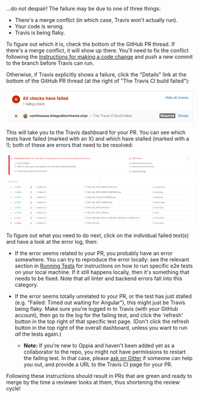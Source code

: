 ...do not despair! The failure may be due to one of three things:

- There's a merge conflict (in which case, Travis won't actually run).
- Your code is wrong.
- Travis is being flaky.

To figure out which it is, check the bottom of the GitHub PR thread. If there's a merge conflict, it will show up there. You'll need to fix the conflict following the [Instructions for making a code change](https://github.com/oppia/oppia/wiki/Contributing-code-to-Oppia#instructions-for-making-a-code-change) and push a new commit to the branch before Travis can run.

Otherwise, if Travis explicitly shows a failure, click the "Details" link at the bottom of the GitHub PR thread (at the right of "The Travis CI build failed"):

  ![Travis failure indicator.](images/travis1.png)

This will take you to the Travis dashboard for your PR. You can see which tests have failed (marked with an X) and which have stalled (marked with a !); both of these are errors that need to be resolved:

  ![Travis-CI dashboard view.](images/travis2.png)

To figure out what you need to do next, click on the individual failed test(s) and have a look at the error log, then:

* If the error seems related to your PR, you probably have an error somewhere. You can try to reproduce the error locally: see the relevant section in [Running Tests](https://github.com/oppia/oppia/wiki/Running-Tests#end-to-end-tests) for instructions on how to run specific e2e tests on your local machine. If it still happens locally, then it's something that needs to be fixed. Note that all linter and backend errors fall into this category.

* If the error seems totally unrelated to your PR, or the test has just stalled (e.g. "Failed: Timed out waiting for Angular"), this might just be Travis being flaky. Make sure you're logged in to Travis (with your GitHub account), then go to the log for the failing test, and click the 'refresh' button in the top right of that specific test page. (Don't click the refresh button in the top right of the overall dashboard, unless you want to run *all* the tests again.) 
  - **Note:** If you're new to Oppia and haven't been added yet as a collaborator to the repo, you might not have permissions to restart the failing test. In that case, please [ask on Gitter](https://gitter.im/oppia/oppia-chat) if someone can help you out, and provide a URL to the Travis CI page for your PR.

Following these instructions should result in PRs that are green and ready to merge by the time a reviewer looks at them, thus shortening the review cycle!
